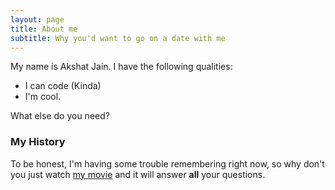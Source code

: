 ```yaml
---
layout: page
title: About me
subtitle: Why you'd want to go on a date with me
---
```


My name is Akshat Jain. I have the following qualities:

- I can code (Kinda)
- I'm cool.

What else do you need?

### My History

To be honest, I'm having some trouble remembering right now, so why don't you just watch [my movie](https://en.wikipedia.org/wiki/The_Princess_Bride_%28film%29) and it will answer **all** your questions.
